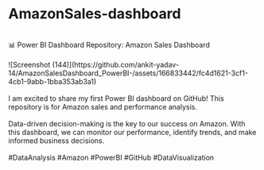 # AmazonSales-dashboard
<br>
📊 Power BI Dashboard Repository: Amazon Sales Dashboard 
<br>
<br>
![Screenshot (144)](https://github.com/ankit-yadav-14/AmazonSalesDashboard_PowerBI-/assets/166833442/fc4d1621-3cf1-4cb1-9abb-1bba353ab3a1)
<br>
<br>
I am excited to share my first Power BI dashboard on GitHub! This repository is for Amazon sales and performance analysis.
<br>
<br>
Data-driven decision-making is the key to our success on Amazon. With this dashboard, we can monitor our performance, identify trends, and make informed business decisions.
<br>
<br>
#DataAnalysis #Amazon #PowerBI #GitHub #DataVisualization

